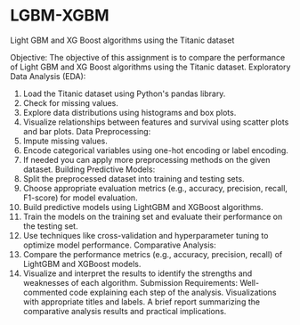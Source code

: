 # LGBM-XGBM
Light GBM and XG Boost algorithms using the Titanic dataset


Objective:
The objective of this assignment is to compare the performance of Light GBM and XG Boost algorithms using the Titanic dataset. 
Exploratory Data Analysis (EDA):
1.	Load the Titanic dataset using Python's pandas library.
2.	Check for missing values.
3.	Explore data distributions using histograms and box plots.
4.	Visualize relationships between features and survival using scatter plots and bar plots.
Data Preprocessing:
1.	Impute missing values.
2.	Encode categorical variables using one-hot encoding or label encoding. 
3.	If needed you can apply more preprocessing methods on the given dataset.
Building Predictive Models:
1.	Split the preprocessed dataset into training and testing sets.
2.	Choose appropriate evaluation metrics (e.g., accuracy, precision, recall, F1-score) for model evaluation.
3.	Build predictive models using LightGBM and XGBoost algorithms.
4.	Train the models on the training set and evaluate their performance on the testing set.
5.	Use techniques like cross-validation and hyperparameter tuning to optimize model performance.
Comparative Analysis:
1.	Compare the performance metrics (e.g., accuracy, precision, recall) of LightGBM and XGBoost models.
2.	Visualize and interpret the results to identify the strengths and weaknesses of each algorithm.
Submission Requirements:
Well-commented code explaining each step of the analysis.
Visualizations with appropriate titles and labels.
A brief report summarizing the comparative analysis results and practical implications.

